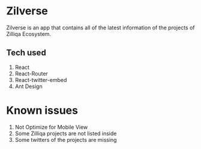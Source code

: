 # Zilverse

Zilverse is an app that contains all of the latest information of the projects of Zilliqa Ecosystem.

## Tech used

1. React
2. React-Router
3. React-twitter-embed
4. Ant Design


# Known issues

1. Not Optimize for Mobile View
2. Some Zilliqa projects are not listed inside
3. Some twitters of the projects are missing